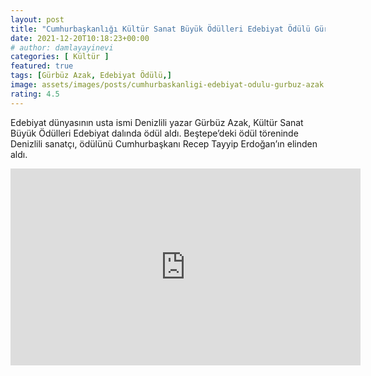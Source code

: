 ```yaml
---
layout: post
title: "Cumhurbaşkanlığı Kültür Sanat Büyük Ödülleri Edebiyat Ödülü Gürbüz Azak'ın"
date: 2021-12-20T10:18:23+00:00
# author: damlayayinevi
categories: [ Kültür ]
featured: true
tags: [Gürbüz Azak, Edebiyat Ödülü,]
image: assets/images/posts/cumhurbaskanligi-edebiyat-odulu-gurbuz-azak.jpg
rating: 4.5
---
```


Edebiyat dünyasının usta ismi Denizlili yazar Gürbüz Azak, Kültür Sanat Büyük Ödülleri Edebiyat dalında ödül aldı.
Beştepe’deki ödül töreninde Denizlili sanatçı, ödülünü Cumhurbaşkanı Recep Tayyip Erdoğan’ın elinden aldı.

<iframe width="560" height="315" src="https://www.youtube.com/embed/GIVoWG9E3oQ" title="YouTube video player" frameborder="0" allow="accelerometer; autoplay; clipboard-write; encrypted-media; gyroscope; picture-in-picture" allowfullscreen></iframe>